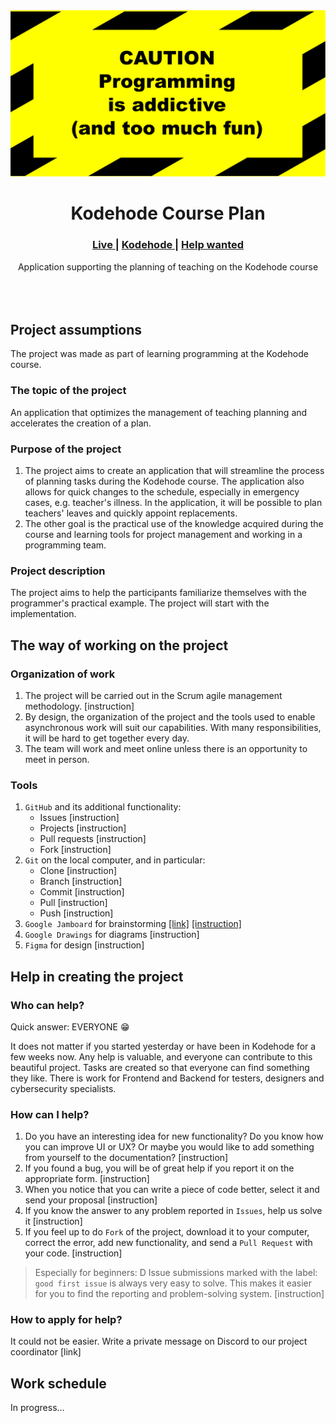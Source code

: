 <img src="docs/img/readme/banner.svg" alt="banner">

<h1 style="text-align: center">Kodehode Course Plan</h1>

<div style="text-align: center">
  <h3>
    <a href="https://chriskodehub.github.io/kodehode-course-plan/">
      Live
    </a>
    <span> | </span>
    <a href="https://jobloop.no/kodehode-modellen">
      Kodehode
    </a>
   <span> | </span>
    <a href="https://github.com/chriskodehub/kodehode-course-plan/issues?q=is%3Aissue+is%3Aopen+label%3A%22help+wanted%22">
      Help wanted
    </a>
  </h3>
</div>
<div style="text-align: center">
   Application supporting the planning of teaching on the Kodehode course
</div>
<br>
<br>
<br>

## Project assumptions

The project was made as part of learning programming at the Kodehode course.

### The topic of the project

An application that optimizes the management of teaching planning and accelerates the creation of a plan.

### Purpose of the project

1. The project aims to create an application that will streamline the process of planning tasks during the Kodehode course. The application also allows for quick changes to the schedule, especially in emergency cases, e.g. teacher's illness. In the application, it will be possible to plan teachers' leaves and quickly appoint replacements.
2. The other goal is the practical use of the knowledge acquired during the course and learning tools for project management and working in a programming team.

### Project description

The project aims to help the participants familiarize themselves with the programmer's practical example. The project will start with the implementation.

## The way of working on the project

### Organization of work

1. The project will be carried out in the Scrum agile management methodology. [instruction]
2. By design, the organization of the project and the tools used to enable asynchronous work will suit our capabilities. With many responsibilities, it will be hard to get together every day.
3. The team will work and meet online unless there is an opportunity to meet in person.

### Tools

1. `GitHub` and its additional functionality:
    - Issues [instruction]
    - Projects [instruction]
    - Pull requests [instruction]
    - Fork [instruction]
2. `Git` on the local computer, and in particular:
    - Clone [instruction]
    - Branch [instruction]
    - Commit [instruction]
    - Pull [instruction]
    - Push [instruction]
3. `Google Jamboard` for brainstorming [[link]](https://jamboard.google.com/) [[instruction]](https://support.google.com/jamboard/?hl=en#topic=7383643)
4. `Google Drawings` for diagrams [instruction]
5. `Figma` for design [instruction]

## Help in creating the project

### Who can help?
Quick answer: EVERYONE 😁

It does not matter if you started yesterday or have been in Kodehode for a few weeks now. Any help is valuable, and everyone can contribute to this beautiful project. Tasks are created so that everyone can find something they like. There is work for Frontend and Backend for testers, designers and cybersecurity specialists.

### How can I help?

1. Do you have an interesting idea for new functionality? Do you know how you can improve UI or UX? Or maybe you would like to add something from yourself to the documentation? [instruction]
2. If you found a bug, you will be of great help if you report it on the appropriate form. [instruction]
3. When you notice that you can write a piece of code better, select it and send your proposal [instruction]
4. If you know the answer to any problem reported in `Issues`, help us solve it [instruction]
5. If you feel up to do `Fork` of the project, download it to your computer, correct the error, add new functionality, and send a `Pull Request` with your code. [instruction]

> Especially for beginners: D Issue submissions marked with the label: `good first issue` is always very easy to solve.
> This makes it easier for you to find the reporting and problem-solving system. [instruction]

### How to apply for help?

It could not be easier. Write a private message on Discord to our project coordinator [link]

## Work schedule

In progress...